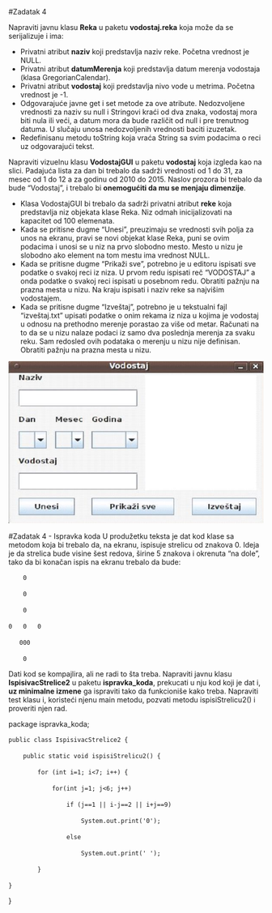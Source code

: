 #Zadatak 4

Napraviti javnu klasu **Reka** u paketu **vodostaj.reka** koja može da se serijalizuje i ima:

* Privatni atribut **naziv** koji predstavlja naziv reke. Početna vrednost je NULL.
* Privatni atribut **datumMerenja** koji predstavlja datum merenja vodostaja (klasa GregorianCalendar).
* Privatni atribut **vodostaj** koji predstavlja nivo vode u metrima. Početna vrednost je -1.
* Odgovarajuće javne get i set metode za ove atribute. Nedozvoljene vrednosti za naziv su null i Stringovi kraći od dva znaka, vodostaj mora biti nula ili veći, a datum mora da bude različit od null i pre trenutnog datuma. U slučaju unosa nedozvoljenih vrednosti baciti izuzetak.
* Redefinisanu metodu toString koja vraća String sa svim podacima o reci uz odgovarajući tekst.

Napraviti vizuelnu klasu **VodostajGUI** u paketu **vodostaj** koja izgleda kao na slici. Padajuća lista za dan bi trebalo da sadrži vrednosti od 1 do 31, za mesec od 1 do 12 a za godinu od 2010 do 2015. Naslov prozora bi trebalo da bude “Vodostaj”, i trebalo bi **onemogućiti da mu se menjaju dimenzije**.


* Klasa VodostajGUI bi trebalo da sadrži privatni atribut **reke** koja predstavlja niz objekata klase Reka. Niz odmah inicijalizovati na kapacitet od 100 elemenata.
* Kada se pritisne dugme “Unesi”, preuzimaju se vrednosti svih polja za unos na ekranu, pravi se novi objekat klase Reka, puni se ovim podacima i unosi se u niz na prvo slobodno mesto. Mesto u nizu je slobodno ako element na tom mestu ima vrednost NULL.
* Kada se pritisne dugme “Prikaži sve”, potrebno je u editoru ispisati sve podatke o svakoj reci iz niza. U prvom redu ispisati reč “VODOSTAJ” a onda podatke o svakoj reci ispisati u posebnom redu. Obratiti pažnju na prazna mesta u nizu. Na kraju ispisati i naziv reke sa najvišim vodostajem.
* Kada se pritisne dugme “Izveštaj”, potrebno je u tekstualni fajl “izveštaj.txt” upisati podatke o onim rekama iz niza u kojima je vodostaj u odnosu na prethodno merenje porastao za više od metar. Računati na to da se u nizu nalaze podaci iz samo dva poslednja merenja za svaku reku. Sam redosled ovih podataka o merenju u nizu nije definisan. Obratiti pažnju na prazna mesta u nizu.

![Alt text](../images/VodostajGUI.jpg)

#Zadatak 4 - Ispravka koda 
U produžetku teksta je dat kod klase sa metodom koja bi trebalo da, na ekranu, ispisuje strelicu od znakova
0. Ideja je da strelica bude visine šest redova, širine 5 znakova i okrenuta “na dole”, tako da bi konačan ispis
na ekranu trebalo da bude:

		0

		0
   
		0
   
	0   0	0

	   000
 
		0
Dati kod se kompajlira, ali ne radi to šta treba. Napraviti javnu klasu **IspisivacStrelice2** u paketu
**ispravka_koda**, prekucati u nju kod koji je dat i, __uz minimalne izmene__ ga ispraviti tako da funkcioniše
kako treba. Napraviti test klasu i, koristeći njenu main metodu, pozvati metodu ispisiStrelicu2() i proveriti
njen rad.

package ispravka_koda;

	public class IspisivacStrelice2 {
	
		public static void ispisiStrelicu2() {
		
			for (int i=1; i<7; i++) {
			
				for(int j=1; j<6; j++)
				
					if (j==1 || i-j==2 || i+j==9)
					
						System.out.print('0');
						
					else
					
						System.out.print(' ');
						
			}
			
	}
	
}